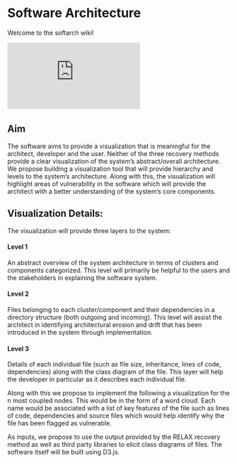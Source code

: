 # Software Architecture

Welcome to the softarch wiki!

![Project Details](https://github.com/mukeshkdangi/softarch/blob/master/CS%20570%20Soft%20Arch%20Vis.pdf)

## Aim
The software aims to provide a visualization that is meaningful for the architect, developer and the user. Neither of the three recovery methods provide a clear visualization of the system’s abstract/overall architecture. We propose building a visualization tool that will provide hierarchy and levels to the system’s architecture. Along with this, the visualization will highlight areas of vulnerability in the software which will provide the architect with a better understanding of the system’s core components.

## Visualization Details:
The visualization will provide three layers to the system: 

#### Level 1
An abstract overview of the system architecture in terms of clusters and components categorized. This level will primarily be helpful to the users and the stakeholders in explaining the software system.

#### Level 2
Files belonging to each cluster/component and their dependencies in a directory structure (both outgoing and incoming). This level will assist the architect in identifying architectural erosion and drift that has been introduced in the system through implementation.

#### Level 3
Details of each individual file (such as file size, inheritance, lines of code, dependencies) along with the class diagram of the file. This layer will help the developer in particular as it describes each individual file.

Along with this we propose to implement the following a visualization for the n most coupled nodes. This would be in the form of a word cloud. Each name would be associated with a list of key features of the file such as lines of code, dependencies and source files which would help identify why the file has been flagged as vulnerable.

As inputs, we propose to use the output provided by the RELAX recovery method as well as third party libraries to elicit class diagrams of files. The software itself will be built using D3.js.
